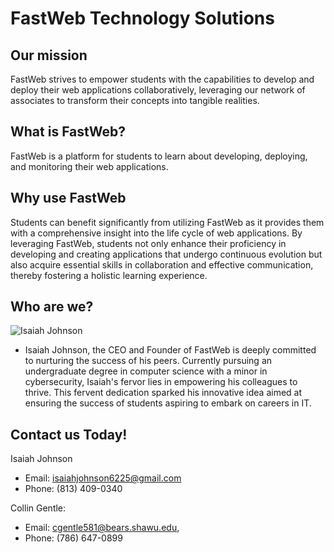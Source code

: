 # FastWeb Technology Solutions

## Our mission

FastWeb strives to empower students with the capabilities to develop and deploy their web applications collaboratively, leveraging our network of associates to transform their concepts into tangible realities. 

## What is FastWeb?

FastWeb is a platform for students to learn about developing, deploying, and monitoring their web applications. 

## Why use FastWeb

Students can benefit significantly from utilizing FastWeb as it provides them with a comprehensive insight into the life cycle of web applications. By leveraging FastWeb, students not only enhance their proficiency in developing and creating applications that undergo continuous evolution but also acquire essential skills in collaboration and effective communication, thereby fostering a holistic learning experience.

## Who are we? 
![Isaiah Johnson]()
- Isaiah Johnson, the CEO and Founder of FastWeb is deeply committed to nurturing the success of his peers. Currently pursuing an undergraduate degree in computer science with a minor in cybersecurity, Isaiah's fervor lies in empowering his colleagues to thrive. This fervent dedication sparked his innovative idea aimed at ensuring the success of students aspiring to embark on careers in IT.

## Contact us Today!

Isaiah Johnson 
- Email: isaiahjohnson6225@gmail.com
- Phone: (813) 409-0340

Collin Gentle: 
- Email: cgentle581@bears.shawu.edu, 
- Phone: (786) 647-0899
